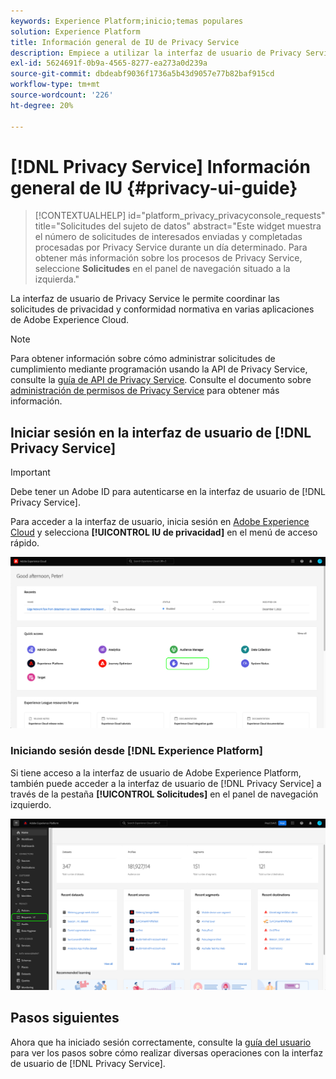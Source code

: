 ```yaml
---
keywords: Experience Platform;inicio;temas populares
solution: Experience Platform
title: Información general de IU de Privacy Service
description: Empiece a utilizar la interfaz de usuario de Privacy Service para coordinar y supervisar las solicitudes de privacidad en varias aplicaciones de Experience Cloud.
exl-id: 5624691f-0b9a-4565-8277-ea273a0d239a
source-git-commit: dbdeabf9036f1736a5b43d9057e77b82baf915cd
workflow-type: tm+mt
source-wordcount: '226'
ht-degree: 20%

---
```


# [!DNL Privacy Service] Información general de IU {#privacy-ui-guide}

>[!CONTEXTUALHELP]
>id="platform_privacy_privacyconsole_requests"
>title="Solicitudes del sujeto de datos"
>abstract="Este widget muestra el número de solicitudes de interesados enviadas y completadas procesadas por Privacy Service durante un día determinado. Para obtener más información sobre los procesos de Privacy Service, seleccione **Solicitudes** en el panel de navegación situado a la izquierda."

La interfaz de usuario de Privacy Service le permite coordinar las solicitudes de privacidad y conformidad normativa en varias aplicaciones de Adobe Experience Cloud.

>[!NOTE]
>
>Para obtener información sobre cómo administrar solicitudes de cumplimiento mediante programación usando la API de Privacy Service, consulte la [guía de API de Privacy Service](../api/overview.md). Consulte el documento sobre [administración de permisos de Privacy Service](../permissions.md) para obtener más información.

## Iniciar sesión en la interfaz de usuario de [!DNL Privacy Service]

>[!IMPORTANT]
>
>Debe tener un Adobe ID para autenticarse en la interfaz de usuario de [!DNL Privacy Service].

Para acceder a la interfaz de usuario, inicia sesión en [Adobe Experience Cloud](https://experience.adobe.com/) y selecciona **[!UICONTROL IU de privacidad]** en el menú de acceso rápido.

![Se ha resaltado el panel de Experience Cloud con la interfaz de usuario de privacidad.](../images/ui-overview/quick-access.png)


### Iniciando sesión desde [!DNL Experience Platform]

Si tiene acceso a la interfaz de usuario de Adobe Experience Platform, también puede acceder a la interfaz de usuario de [!DNL Privacy Service] a través de la pestaña **[!UICONTROL Solicitudes]** en el panel de navegación izquierdo.

![Interfaz de usuario de Adobe Experience Platform con solicitudes resaltadas en la barra de navegación izquierda.](../images/ui-overview/platform.png)

## Pasos siguientes

Ahora que ha iniciado sesión correctamente, consulte la [guía del usuario](user-guide.md) para ver los pasos sobre cómo realizar diversas operaciones con la interfaz de usuario de [!DNL Privacy Service].
